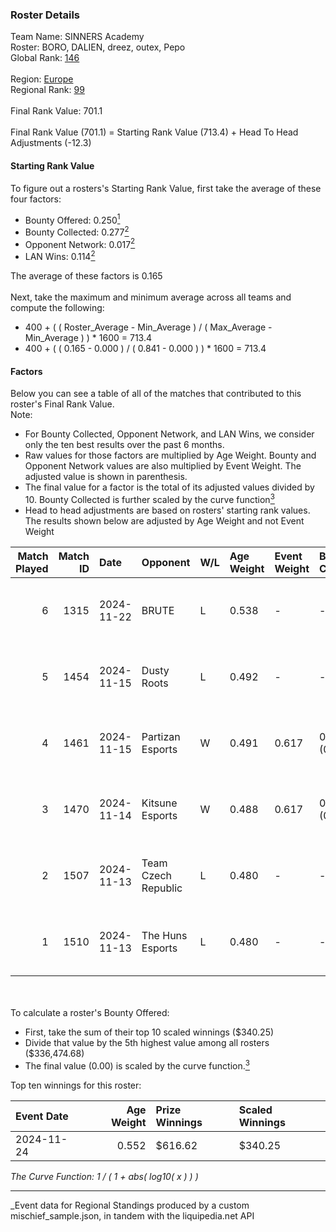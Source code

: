 ### Roster Details<br />
Team Name: SINNERS Academy<br />
Roster: BORO, DALIEN, dreez, outex, Pepo<br />
Global Rank: [146](../../standings_global_2025_03_01.md)<br />
<br />
Region: [Europe]( ../../standings_europe_2025_03_01.md)<br />
Regional Rank: [99]( ../../standings_europe_2025_03_01.md)<br />
<br />
Final Rank Value:  701.1<br />
<br />
Final Rank Value (701.1) = Starting Rank Value (713.4) + Head To Head Adjustments (-12.3)<br />

#### Starting Rank Value<br />
To figure out a rosters's Starting Rank Value, first take the average of these four factors:<br />
- Bounty Offered: 0.250[<sup>1</sup>](#table2)
- Bounty Collected: 0.277[<sup>2</sup>](#table1)
- Opponent Network: 0.017[<sup>2</sup>](#table1)
- LAN Wins: 0.114[<sup>2</sup>](#table1)

The average of these factors is 0.165<br />
<br />
Next, take the maximum and minimum average across all teams and compute the following:<br />
- 400 + ( ( Roster_Average - Min_Average ) / ( Max_Average - Min_Average ) ) * 1600 = 713.4
- 400 + ( ( 0.165 - 0.000 ) / ( 0.841 - 0.000 ) ) * 1600 = 713.4


#### Factors<br />
Below you can see a table of all of the matches that contributed to this roster's Final Rank Value.<br />
Note:<br />

- For Bounty Collected, Opponent Network, and LAN Wins, we consider only the ten best results over the past 6 months.
- Raw values for those factors are multiplied by Age Weight. Bounty and Opponent Network values are also multiplied by Event Weight. The adjusted value is shown in parenthesis.
- The final value for a factor is the total of its adjusted values divided by 10. Bounty Collected is further scaled by the curve function[<sup>3</sup>](#curveFunction)
- Head to head adjustments are based on rosters' starting rank values. The results shown below are adjusted by Age Weight and not Event Weight
<span id="table1"></span><br />


| Match Played | Match ID | Date       | Opponent            | W/L | Age Weight | Event Weight | Bounty Collected | Opponent Network | LAN Wins  | H2H Adj. | Roster                           |
| -: | -: | :- | :- | :- | :- | :- | :- | :- | :- | -: | :- |
|            6 |     1315 | 2024-11-22 | BRUTE               | L   | 0.538      | -            | -                | -                | -         |    -9.32 | BORO, DALIEN, dreez, outex, Pepo |
|            5 |     1454 | 2024-11-15 | Dusty Roots         | L   | 0.492      | -            | -                | -                | -         |    -6.97 | BORO, DALIEN, outex, Pepo, STYKO |
|            4 |     1461 | 2024-11-15 | Partizan Esports    | W   | 0.491      | 0.617        | 0.081 (0.025)    | 0.565 (0.171)    | 1 (0.491) |    13.90 | BORO, DALIEN, outex, Pepo, STYKO |
|            3 |     1470 | 2024-11-14 | Kitsune Esports     | W   | 0.488      | 0.617        | 0.000 (0.000)    | 0.000 (0.000)    | 1 (0.488) |     2.33 | BORO, DALIEN, outex, Pepo, STYKO |
|            2 |     1507 | 2024-11-13 | Team Czech Republic | L   | 0.480      | -            | -                | -                | -         |    -9.58 | BORO, DALIEN, outex, Pepo, STYKO |
|            1 |     1510 | 2024-11-13 | The Huns Esports    | L   | 0.480      | -            | -                | -                | -         |    -2.70 | BORO, DALIEN, outex, Pepo, STYKO |

<br />
<span id="table2"></span><br />
To calculate a roster's Bounty Offered:<br />

- First, take the sum of their top 10 scaled winnings ($340.25)
- Divide that value by the 5th highest value among all rosters ($336,474.68)
- The final value (0.00) is scaled by the curve function.[<sup>3</sup>](#curveFunction)

Top ten winnings for this roster:<br />

| Event Date | Age Weight | Prize Winnings | Scaled Winnings |
| :- | -: | :- | :- |
| 2024-11-24 |      0.552 | $616.62        | $340.25         |


<span id="curveFunction"></span>_The Curve Function: 1 / ( 1 + abs( log10( x ) ) )_<br />

---
_Event data for Regional Standings produced by a custom mischief_sample.json, in tandem with the liquipedia.net API<br />
